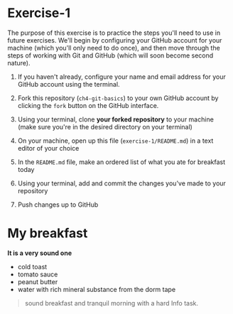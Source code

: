 # Exercise-1

The purpose of this exercise is to practice the steps you'll need to
use in future exercises. We'll begin by configuring your GitHub
account for your machine (which you'll only need to do once), and then
move through the steps of working with Git and GitHub (which will soon
become second nature).

1. If you haven't already, configure your name and email address for
your GitHub account using the terminal.

2. Fork this repository (`ch4-git-basics`) to your own GitHub account
by clicking the `fork` button on the GitHub interface.

3. Using your terminal, clone **your forked repository** to your
machine (make sure you're in the desired directory on your terminal)

4. On your machine, open up this file (`exercise-1/README.md`) in a
text editor of your choice

5. In the `README.md` file, make an ordered list of what you ate for
breakfast today

6. Using your terminal, add and commit the changes you've made to your repository

7. Push changes up to GitHub

# My breakfast
**It is a very sound one**
- cold toast
- tomato sauce
- peanut butter
- water with rich mineral substance from the dorm tape
> sound breakfast and tranquil morning with a hard Info task.
